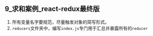 ## 9_求和案例_react-redux最终版
1. 所有变量名字要规范，尽量触发对象的简写形式。
2. `reducers`文件夹中，编写`index.js`专门用于汇总并暴露所有的`reducer`